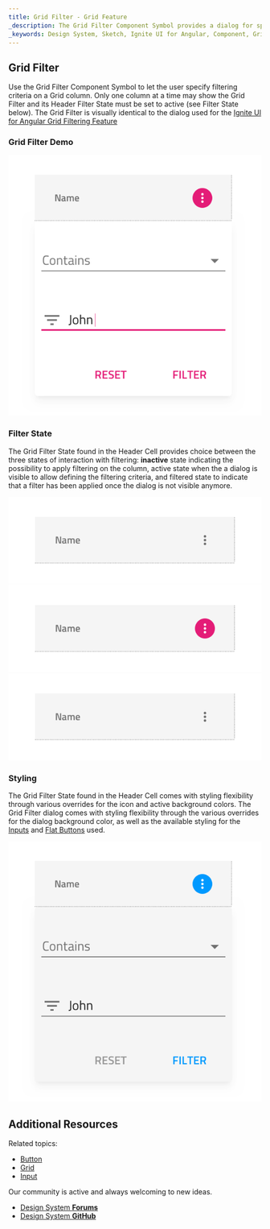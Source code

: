 ```yaml
---
title: Grid Filter - Grid Feature
_description: The Grid Filter Component Symbol provides a dialog for specifying filtering criteria on a Grid column.
_keywords: Design System, Sketch, Ignite UI for Angular, Component, Grid Feature, UI Library, Widgets
---
```


## Grid Filter

Use the Grid Filter Component Symbol to let the user specify filtering criteria on a Grid column. Only one column at a time may show the Grid Filter and its Header Filter State must be set to active (see Filter State below).
The Grid Filter is visually identical to the dialog used for the [Ignite UI for Angular Grid Filtering Feature](https://www.infragistics.com/products/ignite-ui-angular/angular/components/grid_filtering.html)

### Grid Filter Demo

![](../images/grid_filter_demo.png)

### Filter State

The Grid Filter State found in the Header Cell provides choice between the three states of interaction with filtering: **inactive** state indicating the possibility to apply filtering on the column, active state when the a dialog is visible to allow defining the filtering criteria, and filtered state to indicate that a filter has been applied once the dialog is not visible anymore.

![](../images/grid_filter_state_inactive.png)
![](../images/grid_filter_state_active.png)
![](../images/grid_filter_state_filtered.png)

### Styling

The Grid Filter State found in the Header Cell comes with styling flexibility through various overrides for the icon and active background colors.
The Grid Filter dialog comes with styling flexibility through the various overrides for the dialog background color, as well as the available styling for the [Inputs](input.md) and [Flat Buttons](button.md) used.

![](../images/grid_filter_styling.png)

## Additional Resources

Related topics:

* [Button](button.md)
* [Grid](grid.md)
* [Input](input.md)
  <div class="divider--half"></div>

Our community is active and always welcoming to new ideas.

* [Design System **Forums**](https://www.infragistics.com/community/forums/f/ignite-ui-for-angular)
* [Design System **GitHub**](https://github.com/IgniteUI/igniteui-angular)
